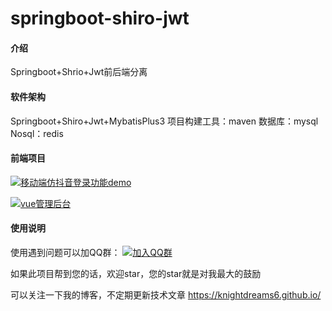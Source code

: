 # springboot-shiro-jwt

#### 介绍
Springboot+Shrio+Jwt前后端分离

#### 软件架构
Springboot+Shiro+Jwt+MybatisPlus3
项目构建工具：maven
数据库：mysql
Nosql：redis

#### 前端项目
[![移动端仿抖音登录功能demo](https://img.shields.io/badge/%E7%A7%BB%E5%8A%A8%E7%AB%AF%E4%BB%BF%E6%8A%96%E9%9F%B3%E7%99%BB%E5%BD%95-blue.svg)](https://gitee.com/knightdreams/vue-mobile-login-demo)


[![vue管理后台](https://img.shields.io/badge/vue%E7%AE%A1%E7%90%86%E5%90%8E%E5%8F%B0-blue.svg)](https://gitee.com/knightdreams/vue-admin-template)

#### 使用说明

使用遇到问题可以加QQ群： [![加入QQ群](https://img.shields.io/badge/689932210-blue.svg)](https://jq.qq.com/?_wv=1027&k=5x1EdC8)

如果此项目帮到您的话，欢迎star，您的star就是对我最大的鼓励

可以关注一下我的博客，不定期更新技术文章 https://knightdreams6.github.io/
